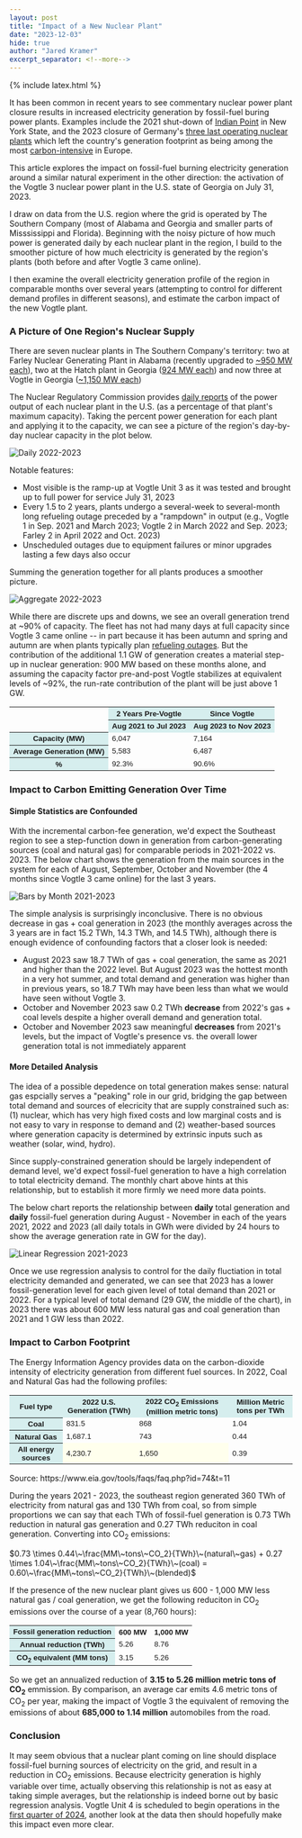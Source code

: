 ```yaml
---
layout: post
title: "Impact of a New Nuclear Plant"
date: "2023-12-03"
hide: true
author: "Jared Kramer"
excerpt_separator: <!--more-->
---
```


<head>
  {% include latex.html %}
</head>

It has been common in recent years to see commentary nuclear power plant closure results in increased electricity generation by fossil-fuel buring power plants.  Examples include the 2021 shut-down of [Indian Point](https://www.nytimes.com/2021/04/12/nyregion/indian-point-power-plant-closing.html) in New York State, and the 2023 closure of Germany's [three last operating nuclear plants](https://www.theguardian.com/environment/2023/apr/15/germany-last-three-nuclear-power-stations-to-shut-this-weekend) which left the country's generation footprint as being among the most [carbon-intensive](https://www.washingtonpost.com/opinions/2023/05/10/germany-end-nuclear-cost-climate-health/) in Europe.

This article explores the impact on fossil-fuel burning electricity generation around a similar natural experiment in the other direction: the activation of the Vogtle 3 nuclear power plant in the U.S. state of Georgia on July 31, 2023.  

I draw on data from the U.S. region where the grid is operated by The Southern Company (most of Alabama and Georgia and smaller parts of Misssissippi and Florida).  Beginning with the noisy picture of how much power is generated daily by each nuclear plant in the region, I build to the smoother picture of how much electricity is generated by the region's plants (both before and after Vogtle 3 came online).  

I then examine the overall electricity generation profile of the region in comparable months over several years (attempting to control for different demand profiles in different seasons), and estimate the carbon impact of the new Vogtle plant.

<!--more-->


### A Picture of One Region's Nuclear Supply

There are seven nuclear plants in The Southern Company's territory: two at Farley Nuclear Generating Plant in Alabama (recently upgraded to [~950 MW each](https://www.nrc.gov/docs/ML2035/ML20351A176.pdf)), two at the Hatch plant in Georgia ([924 MW each](https://www.georgiapower.com/company/energy-industry/generating-plants/plant-hatch.html)) and now three at Vogtle in Georgia ([~1,150 MW each](https://www.georgiapower.com/company/energy-industry/generating-plants/plant-vogtle.html)) 

The Nuclear Regulatory Commission provides [daily reports](https://www.nrc.gov/reading-rm/doc-collections/event-status/reactor-status/index.html) of the power output of each nuclear plant in the U.S. (as a percentage of that plant's maximum capacity).  Taking the percent power generation for each plant and applying it to the capacity, we can see a picture of the region's day-by-day nuclear capacity in the plot below.

![Daily 2022-2023](/assets/images/post9_2022_2023_single_plants.png)

Notable features: 

- Most visible is the ramp-up at Vogtle Unit 3 as it was tested and brought up to full power for service July 31, 2023
- Every 1.5 to 2 years, plants undergo a several-week to several-month long refueling outage preceded by a "rampdown" in output (e.g., Vogtle 1 in Sep. 2021 and March 2023; Vogtle 2 in March 2022 and Sep. 2023; Farley 2 in April 2022 and Oct. 2023)
- Unscheduled outages due to equipment failures or minor upgrades lasting a few days also occur

Summing the generation together for all plants produces a smoother picture. 

![Aggregate 2022-2023](/assets/images/post9_2022_2023_aggregate.png)

While there are discrete ups and downs, we see an overall generation trend at ~90% of capacity.   The fleet has not had many days at full capacity since Vogtle 3 came online -- in part because it has been autumn and spring and autumn are when plants typically plan [refueling outages](https://www.eia.gov/todayinenergy/detail.php?id=60682).  But the contribution of the additional 1.1 GW of generation creates a material step-up in nuclear generation: 900 MW based on these months alone, and assuming the capacity factor pre-and-post Vogtle stabilizes at equivalent levels of ~92%, the run-rate contribution of the plant will be just above 1 GW. 

<STYLE TYPE="text/css">
<!--
TH{font-family: Arial; font-size: 10pt}
TD{font-family: Arial; font-size: 10pt}
--->
</STYLE>
<table>
    <tr>
        <td rowspan="2"></td>
        <th colspan="1" scope ="colgroup" style="background-color: #D6EEEE">2 Years Pre-Vogtle</th>
        <th colspan="1" scope ="colgroup" style="background-color: #D6EEEE">Since Vogtle</th>
    </tr>
    <tr>
        <th scope="col" style="background-color: #D6EEEE">Aug 2021 to Jul 2023</th> 
        <th scope="col" style="background-color: #D6EEEE">Aug 2023 to Nov 2023</th>
    </tr>
    <tr>
        <th scope="row" style="background-color: #D6EEEE">Capacity (MW)</th> 
        <td>6,047</td><td>7,164</td>
    </tr>
    <tr>
        <th scope="row" style="background-color: #D6EEEE">Average Generation (MW)</th> 
        <td>5,583</td><td>6,487</td>
    </tr>
    <tr>
        <th scope="row" style="background-color: #D6EEEE">%</th> 
        <td>92.3%</td><td>90.6%</td>
    </tr>
</table>

### Impact to Carbon Emitting Generation Over Time

#### Simple Statistics are Confounded

With the incremental carbon-fee generation, we'd expect the Southeast region to see a step-function down in generation from carbon-generating sources (coal and natural gas) for comparable periods in 2021-2022 vs. 2023.  The below chart shows the generation from the main sources in the system for each of August, September, October and November (the 4 months since Vogtle 3 came online) for the last 3 years. 

![Bars by Month 2021-2023](/assets/images/post9_monthbars.png)

The simple analysis is surprisingly inconclusive.  There is no obvious decrease in gas + coal generation in 2023 (the monthly averages across the 3 years are in fact 15.2 TWh, 14.3 TWh, and 14.5 TWh), although there is enough evidence of confounding factors that a closer look is needed: 

- August 2023 saw 18.7 TWh of gas + coal generation, the same as 2021 and higher than the 2022 level.   But August 2023 was the hottest month in a very hot summer, and total demand and generation was higher than in previous years, so 18.7 TWh may have been less than what we would have seen without Vogtle 3.
- October and November 2023 saw 0.2 TWh **decrease** from 2022's gas + coal levels despite a higher overall demand and generation total.
- October and November 2023 saw meaningful **decreases** from 2021's levels, but the impact of Vogtle's presence vs. the overall lower generation total is not immediately apparent
  
#### More Detailed Analysis 

The idea of a possible depedence on total generation makes sense: natural gas espcially serves a "peaking" role in our grid, bridging the gap between total demand and sources of elecricity that are supply constrained such as: (1) nuclear, which has very high fixed costs and low marginal costs and is not easy to vary in response to demand and (2) weather-based sources where generation capacity is determined by extrinsic inputs such as weather (solar, wind, hydro).   

Since supply-constrained generation should be largely independent of demand level, we'd expect fossil-fuel generation to have a high correlation to total electricity demand.  The monthly chart above hints at this relationship, but to establish it more firmly we need more data points.

The below chart reports the relationship between **daily** total generation and **daily** fossil-fuel generation during August - November in each of the years 2021, 2022 and 2023 (all daily totals in GWh were divided by 24 hours to show the average generation rate in GW for the day).

![Linear Regression 2021-2023](/assets/images/post9_linreg.png)

Once we use regression analysis to control for the daily fluctiation in total electricity demanded and generated, we can see that 2023 has a lower fossil-generation level for each given level of total demand than 2021 or 2022.  For a typical level of total demand (29 GW, the middle of the chart), in 2023 there was about 600 MW less natural gas and coal generation than 2021 and 1 GW less than 2022. 

### Impact to Carbon Footprint

The Energy Information Agency provides data on the carbon-dioxide intensity of electricity generation from different fuel sources.  In 2022, Coal and Natural Gas had the following profiles: 

<STYLE TYPE="text/css">
<!--
TH{font-family: Arial; font-size: 10pt}
TD{font-family: Arial; font-size: 10pt}
--->
</STYLE>
<table>
    <tr>
        <th colspan="1" scope ="colgroup" style="background-color: #D6EEEE">Fuel type</th>
        <th colspan="1" scope ="colgroup" style="background-color: #D6EEEE">2022 U.S. Generation (TWh)</th>
        <th colspan="1" scope ="colgroup" style="background-color: #D6EEEE">2022 CO<sub>2</sub> Emissions (million metric tons)</th>
        <th colspan="1" scope ="colgroup" style="background-color: #D6EEEE">Million Metric tons per TWh</th>
    </tr>
    <tr>
        <th scope="col" style="background-color: #D6EEEE">Coal</th>
        <td>831.5</td>
        <td>868</td>
        <td>1.04</td>
    </tr>
    <tr>
        <th scope="col" style="background-color: #D6EEEE">Natural Gas</th>
        <td>1,687.1</td>
        <td>743</td>
        <td>0.44</td>
    </tr>
    <tr>
        <th scope="col" style="background-color: #D6EEEE">All energy sources</th>
        <td style="background-color: #FFFFED">4,230.7</td>
        <td style="background-color: #FFFFED">1,650</td>
        <td>0.39</td>
    </tr>
</table>
Source: https://www.eia.gov/tools/faqs/faq.php?id=74&t=11
<p></p>
During the years 2021 - 2023, the southeast region generated 360 TWh of electricity from natural gas and 130 TWh from coal, so from simple proportions we can say that each TWh of fossil-fuel generation is 0.73 TWh reduction in natural gas generation and 0.27 TWh reduciton in coal generation.  Converting into CO<sub>2</sub> emissions:

$0.73 \times 0.44\~\frac{MM\~tons\~CO_2}{TWh}\~(natural\~gas) + 0.27 \times 1.04\~\frac{MM\~tons\~CO_2}{TWh}\~(coal) = 0.60\~\frac{MM\~tons\~CO_2}{TWh}\~(blended)$

If the presence of the new nuclear plant gives us 600 - 1,000 MW less natural gas / coal generation, we get the following reduciton in CO<sub>2</sub> emissions over the course of a year (8,760 hours):

</STYLE>
<table>
    <tr>
        <th colspan="1" scope ="colgroup" style="background-color: #D6EEEE">Fossil generation reduction</th>
        <th colspan="1" scope ="colgroup">600 MW</th>
        <th colspan="1" scope ="colgroup">1,000 MW</th>
    </tr>
    <tr>
        <th scope="col" style="background-color: #D6EEEE">Annual reduction (TWh)</th>
        <td>5.26</td>
        <td>8.76</td>
    </tr>
    <tr>
        <th scope="col" style="background-color: #D6EEEE">CO<sub>2</sub> equivalent (MM tons)</th>
        <td>3.15</td>
        <td>5.26</td>
    </tr>
</table>

So we get an annualized reduction of **3.15 to 5.26 million metric tons of CO<sub>2</sub>** emmission.   By comparison, an average car emits 4.6 metric tons of CO<sub>2</sub> per year, making the impact of Vogtle 3 the equivalent of removing the emissions of about **685,000 to 1.14 million** automobiles from the road. 

### Conclusion

It may seem obvious that a nuclear plant coming on line should displace fossil-fuel burning sources of electricity on the grid, and result in a reduction in CO<sub>2</sub> emissions.  Because electricity generation is highly variable over time, actually observing this relationship is not as easy at taking simple averages, but the relationship is indeed borne out by basic regression analysis.  Vogtle Unit 4 is scheduled to begin operations in the [first quarter of 2024](https://www.world-nuclear-news.org/Articles/Vogtle-4-start-up-moved-to-2024), another look at the data then should hopefully make this impact even more clear. 



